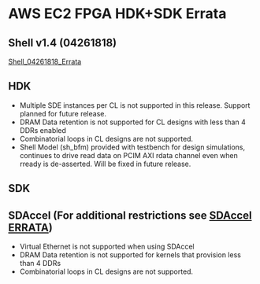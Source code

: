 
# AWS EC2 FPGA HDK+SDK Errata

## Shell v1.4 (04261818)
[Shell\_04261818_Errata](./hdk/docs/AWS_Shell_ERRATA.md)

## HDK
* Multiple SDE instances per CL is not supported in this release.  Support planned for future release.
* DRAM Data retention is not supported for CL designs with less than 4 DDRs enabled
* Combinatorial loops in CL designs are not supported.
* Shell Model (sh_bfm) provided with testbench for design simulations, continues to drive read data on PCIM AXI rdata channel even when rready is de-asserted. Will be fixed in future release.

## SDK

## SDAccel (For additional restrictions see [SDAccel ERRATA](./SDAccel/ERRATA.md))
* Virtual Ethernet is not supported when using SDAccel
* DRAM Data retention is not supported for kernels that provision less than 4 DDRs
* Combinatorial loops in CL designs are not supported.
